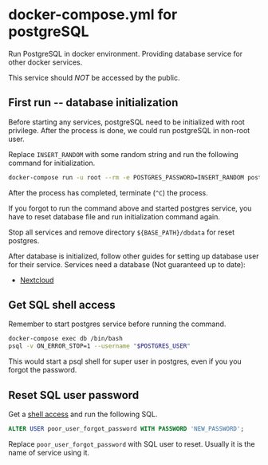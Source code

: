 # docker-compose.yml for postgreSQL
Run PostgreSQL in docker environment. Providing database service for other docker services.

This service should _NOT_ be accessed by the public.

## First run -- database initialization
Before starting any services, postgreSQL need to be initialized with root privilege. After the process
is done, we could run postgreSQL in non-root user.

Replace `INSERT_RANDOM` with some random string and run the following command for initialization.

```bash
docker-compose run -u root --rm -e POSTGRES_PASSWORD=INSERT_RANDOM postgres
```

After the process has completed, terminate (`^C`) the process.

If you forgot to run the command above and started postgres service, you have to reset database file
and run initialization command again.

Stop all services and remove directory `${BASE_PATH}/dbdata` for reset postgres.

After database is initialized, follow other guides for setting up database user for their service.
Services need a database (Not guaranteed up to date):
 - [Nextcloud](nextcloud.md)

## Get SQL shell access
Remember to start postgres service before running the command.

```bash
docker-compose exec db /bin/bash
psql -v ON_ERROR_STOP=1 --username "$POSTGRES_USER"
```

This would start a psql shell for super user in postgres, even if you you forgot the password.

## Reset SQL user password
Get a [shell access](#get-sql-shell-access) and run the following SQL.

```sql
ALTER USER poor_user_forgot_password WITH PASSWORD 'NEW_PASSWORD';
```

Replace `poor_user_forgot_password` with SQL user to reset. Usually it is the name of service using it.
